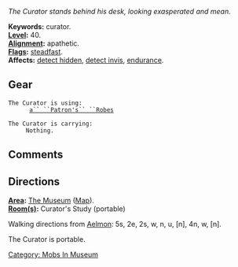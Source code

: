 *The Curator stands behind his desk, looking exasperated and mean.*

**Keywords:** curator.  
**[Level](Level "wikilink"):** 40.  
**[Alignment](Alignment "wikilink"):** apathetic.  
**[Flags](:Category:_Mob_Types "wikilink"):**
[steadfast](Sentinel_Mobs "wikilink").  
**Affects:** [detect hidden](Detect_Hidden "wikilink"), [detect
invis](Detect_Invis "wikilink"), [endurance](Endurance "wikilink").  

## Gear

`The Curator is using:`  
<worn on body>`      `[`a`` ``Patron's`` ``Robes`](Patron's_Robes "wikilink")

`The Curator is carrying:`  
`     Nothing.`

## Comments

## Directions

**[Area](:Category:_Areas "wikilink"):** [The
Museum](:Category:_Museum "wikilink") ([Map](Museum_Map "wikilink")).  
**[Room(s)](:Category:_Rooms "wikilink"):** Curator's Study (portable)

Walking directions from [Aelmon](Aelmon "wikilink"): 5s, 2e, 2s, w, n,
u, \[n\], 4n, w, \[n\].

The Curator is portable.

[Category: Mobs In Museum](Category:_Mobs_In_Museum "wikilink")
